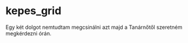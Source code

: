 # kepes_grid
Egy két dolgot nemtudtam megcsinálni azt majd a Tanárnőtől szeretném megkérdezni órán.
